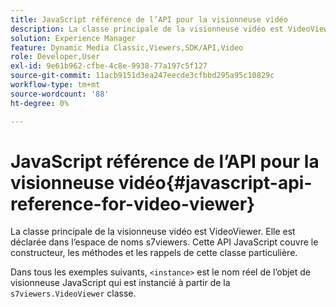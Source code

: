 ```yaml
---
title: JavaScript référence de l’API pour la visionneuse vidéo
description: La classe principale de la visionneuse vidéo est VideoViewer. Elle est déclarée dans l’espace de noms s7viewers. Cette API JavaScript couvre le constructeur, les méthodes et les rappels de cette classe particulière.
solution: Experience Manager
feature: Dynamic Media Classic,Viewers,SDK/API,Video
role: Developer,User
exl-id: 9e61b962-cfbe-4c8e-9938-77a197c5f127
source-git-commit: 11acb9151d3ea247eecde3cfbbd295a95c10829c
workflow-type: tm+mt
source-wordcount: '88'
ht-degree: 0%

---
```


# JavaScript référence de l’API pour la visionneuse vidéo{#javascript-api-reference-for-video-viewer}

La classe principale de la visionneuse vidéo est VideoViewer. Elle est déclarée dans l’espace de noms s7viewers. Cette API JavaScript couvre le constructeur, les méthodes et les rappels de cette classe particulière.

Dans tous les exemples suivants, `<instance>` est le nom réel de l’objet de visionneuse JavaScript qui est instancié à partir de la `s7viewers.VideoViewer` classe.
